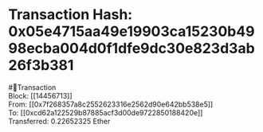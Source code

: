 
Transaction Hash: 0x05e4715aa49e19903ca15230b4998ecba004d0f1dfe9dc30e823d3ab26f3b381
====================================================================================
  
#💸Transaction  
Block: [[14456713]]  
From: [[0x7f268357a8c2552623316e2562d90e642bb538e5]]  
To: [[0xcd62a122529b87885acf3d00de9722850188420e]]  
Transferred: 0.22652325 Ether